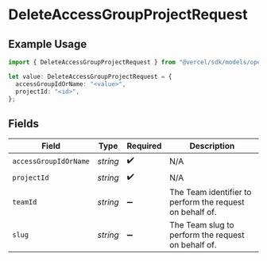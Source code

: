 # DeleteAccessGroupProjectRequest

## Example Usage

```typescript
import { DeleteAccessGroupProjectRequest } from "@vercel/sdk/models/operations/deleteaccessgroupproject.js";

let value: DeleteAccessGroupProjectRequest = {
  accessGroupIdOrName: "<value>",
  projectId: "<id>",
};
```

## Fields

| Field                                                    | Type                                                     | Required                                                 | Description                                              |
| -------------------------------------------------------- | -------------------------------------------------------- | -------------------------------------------------------- | -------------------------------------------------------- |
| `accessGroupIdOrName`                                    | *string*                                                 | :heavy_check_mark:                                       | N/A                                                      |
| `projectId`                                              | *string*                                                 | :heavy_check_mark:                                       | N/A                                                      |
| `teamId`                                                 | *string*                                                 | :heavy_minus_sign:                                       | The Team identifier to perform the request on behalf of. |
| `slug`                                                   | *string*                                                 | :heavy_minus_sign:                                       | The Team slug to perform the request on behalf of.       |